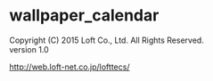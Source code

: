 # wallpaper_calendar

Copyright (C) 2015 Loft Co., Ltd. All Rights Reserved.  
version 1.0  

<http://web.loft-net.co.jp/lofttecs/>
